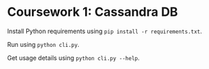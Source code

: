 # Coursework 1: Cassandra DB

Install Python requirements using `pip install -r requirements.txt`.

Run using `python cli.py`.

Get usage details using `python cli.py --help`.
